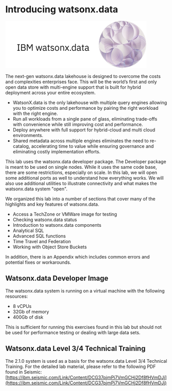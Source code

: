 # Introducing watsonx.data 

![WatsonX](wxd-images/watsonxlogoibm.png)

The next-gen watsonx.data lakehouse is designed to overcome the costs and complexities enterprises face. This will be the world’s first and only open data store with multi-engine support that is built for hybrid deployment across your entire ecosystem.
 
   * WatsonX.data is the only lakehouse with multiple query engines allowing you to optimize costs and performance by pairing the right workload with the right engine.
   * Run all workloads from a single pane of glass, eliminating trade-offs with convenience while still improving cost and performance.
   * Deploy anywhere with full support for hybrid-cloud and multi cloud environments.
   * Shared metadata across multiple engines eliminates the need to re-catalog, accelerating time to value while ensuring governance and eliminating costly implementation efforts.

This lab uses the watsonx.data developer package. The Developer package is meant to be used on single nodes. While it uses the same code base, there are some restrictions, especially on scale. In this lab, we will open some additional ports as well to understand how everything works. We will also use additional utilities to illustrate connectivity and what makes the watsonx.data system "open". 

We organized this lab into a number of sections that cover many of the highlights and key features of watsonx.data.

   * Access a TechZone or VMWare image for testing
   * Checking watsonx.data status
   * Introduction to watsonx.data components
   * Analytical SQL
   * Advanced SQL functions
   * Time Travel and Federation
   * Working with Object Store Buckets

In addition, there is an Appendix which includes common errors and potential fixes or workarounds. 

## Watsonx.data Developer Image 

The watsonx.data system is running on a virtual machine with the following resources:

   * 8 vCPUs
   * 32Gb of memory
   * 400Gb of disk

This is sufficient for running this exercises found in this lab but should not be used for performance testing or dealing with large data sets.

## Watsonx.data Level 3/4 Technical Training

The 2.1.0 system is used as a basis for the watsonx.data Level 3/4 Technical Training. For the detailed lab material, please refer to the following PDF found in Seismic: [https://ibm.seismic.com/Link/Content/DCG37pjmPj7VmGCHj2Df8fHVmDJj](https://ibm.seismic.com/Link/Content/DCG37pjmPj7VmGCHj2Df8fHVmDJj)
